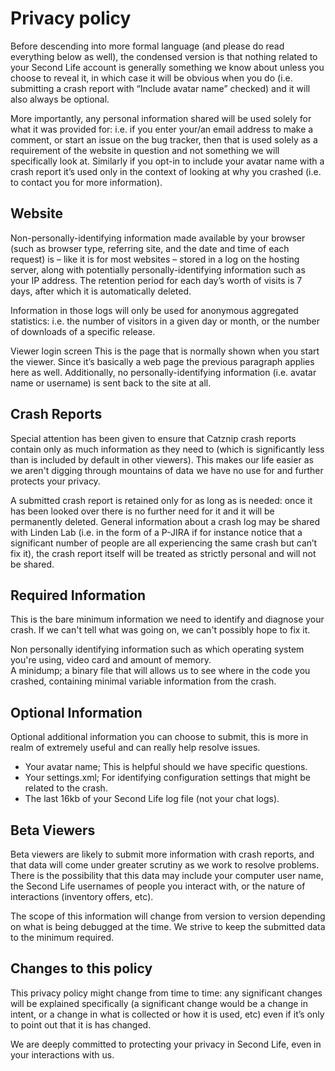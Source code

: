 # Privacy policy

Before descending into more formal language (and please do read everything below as well), the condensed version is that nothing related to your Second Life account is generally something we know about unless you choose to reveal it, in which case it will be obvious when you do (i.e. submitting a crash report with “Include avatar name” checked) and it will also always be optional.

More importantly, any personal information shared will be used solely for what it was provided for: i.e. if you enter your/an email address to make a comment, or start an issue on the bug tracker, then that is used solely as a requirement of the website in question and not something we will specifically look at. Similarly if you opt-in to include your avatar name with a crash report it’s used only in the context of looking at why you crashed (i.e. to contact you for more information).

## Website

Non-personally-identifying information made available by your browser (such as browser type, referring site, and the date and time of each request) is – like it is for most websites – stored in a log on the hosting server, along with potentially personally-identifying information such as your IP address. The retention period for each day’s worth of visits is 7 days, after which it is automatically deleted.

Information in those logs will only be used for anonymous aggregated statistics: i.e. the number of visitors in a given day or month, or the number of downloads of a specific release.

Viewer login screen
This is the page that is normally shown when you start the viewer. Since it’s basically a web page the previous paragraph applies here as well. Additionally, no personally-identifying information (i.e. avatar name or username) is sent back to the site at all.

## Crash Reports

Special attention has been given to ensure that Catznip crash reports contain only as much information as they need to (which is significantly less than is included by default in other viewers). This makes our life easier as we aren't digging through mountains of data we have no use for and further protects your privacy.

A submitted crash report is retained only for as long as is needed: once it has been looked over there is no further need for it and it will be permanently deleted. General information about a crash log may be shared with Linden Lab (i.e. in the form of a P-JIRA if for instance notice that a significant number of people are all experiencing the same crash but can’t fix it), the crash report itself will be treated as strictly personal and will not be shared.

## Required Information

This is the bare minimum information we need to identify and diagnose your crash. If we can't tell what was going on, we can't possibly hope to fix it.

Non personally identifying information such as which operating system you're using, video card and amount of memory.  
A minidump; a binary file that will allows us to see where in the code you crashed, containing minimal variable information from the crash.  

## Optional Information

Optional additional information you can choose to submit, this is more in realm of extremely useful and can really help resolve issues.

* Your avatar name; This is helpful should we have specific questions.
* Your settings.xml; For identifying configuration settings that might be related to the crash.
* The last 16kb of your Second Life log file (not your chat logs).

## Beta Viewers

Beta viewers are likely to submit more information with crash reports, and that data will come under greater scrutiny as we work to resolve problems. There is the possibility that this data may include your computer user name, the Second Life usernames of people you interact with, or the nature of interactions (inventory offers, etc).

The scope of this information will change from version to version depending on what is being debugged at the time. We strive to keep the submitted data to the minimum required.

## Changes to this policy

This privacy policy might change from time to time: any significant changes will be explained specifically (a significant change would be a change in intent, or a change in what is collected or how it is used, etc) even if it’s only to point out that it is has changed.

We are deeply committed to protecting your privacy in Second Life, even in your interactions with us.
